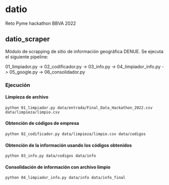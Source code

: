 # datio
Reto Pyme hackathon BBVA 2022

## datio_scraper

Módulo de scrapping de sitio de información geográfica DENUE. Se ejecuta el siguiente pipeline:

01_limpiador.py -> 02_codificador.py -> 03_info.py -> 04_limpiador_info.py -> 05_google.py -> 06_consolidador.py

### Ejecución

#### Limpieza de archivo
```code
python 01_limpiador.py data/entrada/Final_Data_Hackathon_2022.csv data/limpieza/limpio.csv
``` 

#### Obtención de códigos de empresa
```code
python 02_codificador.py data/limpieza/limpio.csv data/codigos
``` 

#### Obtención de la información usando los códigos obtenidos
```code
python 03_info.py data/codigos data/info
``` 

#### Consolidación de información con archivo limpio
```code
python 04_limpiador_info.py data/info data/info_final
``` 
